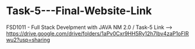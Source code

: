 # Task-5---Final-Website-Link
FSD1011 - Full Stack Develpment with JAVA NM 2.0 / Task-5
Link --> https://drive.google.com/drive/folders/1aPv0Cxr9HH5Ry12h7lbv4zaP1oFIRwu2?usp=sharing
